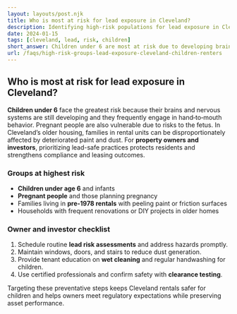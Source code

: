 ```yaml
---
layout: layouts/post.njk
title: Who is most at risk for lead exposure in Cleveland?
description: Identifying high-risk populations for lead exposure in Cleveland, including children under 6 and low-income renters
date: 2024-01-15
tags: [cleveland, lead, risk, children]
short_answer: Children under 6 are most at risk due to developing brains and hand-to-mouth behavior. Low-income renters of color face higher risk due to limited safe housing options.
url: /faqs/high-risk-groups-lead-exposure-cleveland-children-renters
---
```

<h2>Who is most at risk for lead exposure in Cleveland?</h2>
<p><strong>Children under 6</strong> face the greatest risk because their brains and nervous systems are still developing and they frequently engage in hand‑to‑mouth behavior. Pregnant people are also vulnerable due to risks to the fetus. In Cleveland’s older housing, families in rental units can be disproportionately affected by deteriorated paint and dust. For <strong>property owners and investors</strong>, prioritizing lead-safe practices protects residents and strengthens compliance and leasing outcomes.</p>
<h3>Groups at highest risk</h3>
<ul>
  <li><strong>Children under age 6</strong> and infants</li>
  <li><strong>Pregnant people</strong> and those planning pregnancy</li>
  <li>Families living in <strong>pre-1978 rentals</strong> with peeling paint or friction surfaces</li>
  <li>Households with frequent renovations or DIY projects in older homes</li>
</ul>
<h3>Owner and investor checklist</h3>
<ol>
  <li>Schedule routine <strong>lead risk assessments</strong> and address hazards promptly.</li>
  <li>Maintain windows, doors, and stairs to reduce dust generation.</li>
  <li>Provide tenant education on <strong>wet cleaning</strong> and regular handwashing for children.</li>
  <li>Use certified professionals and confirm safety with <strong>clearance testing</strong>.</li>
</ol>
<p>Targeting these preventative steps keeps Cleveland rentals safer for children and helps owners meet regulatory expectations while preserving asset performance.</p>
